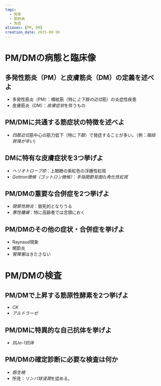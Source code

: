 ```yaml
---
tags:
  - 疾患
  - 膠原病
  - 免疫
aliases: [PM, DM]
creation_date: 2025-09-30
---
```

# PM/DMの病態と臨床像
## 多発性筋炎（PM）と皮膚筋炎（DM）の定義を述べよ
- 多発性筋炎（PM）：横紋筋（特に*上下肢の近位*筋）の炎症性疾患
- 皮膚筋炎（DM）：*皮膚症状*を伴うもの

## PM/DMに共通する筋症状の特徴を述べよ
- *四肢近位*筋中心の筋力低下（特に*下肢*）で発症することが多い。（例：*階段昇降が辛い*）

## DMに特有な皮膚症状を3つ挙げよ
- *ヘリオトロープ疹*：上眼瞼の紫紅色の浮腫性紅斑
- *Gottron徴候（ゴットロン徴候）*：*手指関節背面*の*角化性紅斑*

## PM/DMの重要な合併症を2つ挙げよ
- *間質性肺炎*：致死的となりうる
- *悪性腫瘍*：特に高齢者では念頭におく

## PM/DMのその他の症状・合併症を挙げよ
- Raynaud現象
- 関節炎
- *腎障害*はきたさない

# PM/DMの検査
## PM/DMで上昇する筋原性酵素を2つ挙げよ
- *CK*
- *アルドラーゼ*

## PM/DMに特異的な自己抗体を挙げよ
- *抗Jo-1抗体*

## PM/DMの確定診断に必要な検査は何か
- *筋生検*
- 所見：*リンパ球浸潤*を認める。